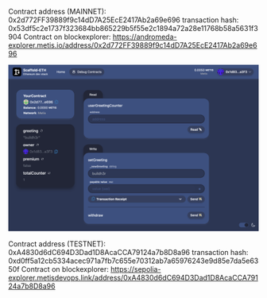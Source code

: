 
Contract address (MAINNET): 0x2d772FF39889f9c14dD7A25EcE2417Ab2a69e696
transaction hash: 0x53df5c2e1737f323684bb865229b5f55e2c1894a72a28e11768b58a5631f3904
Contract on blockexplorer: https://andromeda-explorer.metis.io/address/0x2d772FF39889f9c14dD7A25EcE2417Ab2a69e696

![alt text](<mainnet contract deployed localhost.png>)

Contract address (TESTNET): 0xA4830d6dC694D3Dad1D8AcaCCA79124a7b8D8a96
transaction hash: 0xd0ff5a12cb5334acec971a7fb7c655e70312ab7a65976243e9d85e7da5e6350f
Contract on blockexplorer: https://sepolia-explorer.metisdevops.link/address/0xA4830d6dC694D3Dad1D8AcaCCA79124a7b8D8a96





